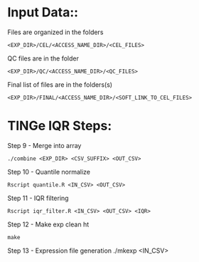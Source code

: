 
Input Data::
============

Files are organized in the folders 

    <EXP_DIR>/CEL/<ACCESS_NAME_DIR>/<CEL_FILES>

QC files are in the folder

    <EXP_DIR>/QC/<ACCESS_NAME_DIR>/<QC_FILES>

Final list of files are in the folders(s)

    <EXP_DIR>/FINAL/<ACCESS_NAME_DIR>/<SOFT_LINK_TO_CEL_FILES>


TINGe IQR Steps:
==========================

Step 9 - Merge into array

    ./combine <EXP_DIR> <CSV_SUFFIX> <OUT_CSV>

Step 10 - Quantile normalize

    Rscript quantile.R <IN_CSV> <OUT_CSV>

Step 11 - IQR filtering

    Rscript iqr_filter.R <IN_CSV> <OUT_CSV> <IQR>

Step 12 - Make exp clean ht

    make

Step 13 - Expression file generation
    ./mkexp <IN_CSV>
